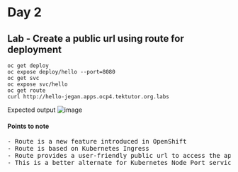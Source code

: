 # Day 2

## Lab - Create a public url using route for deployment
```
oc get deploy
oc expose deploy/hello --port=8080
oc get svc
oc expose svc/hello
oc get route
curl http://hello-jegan.apps.ocp4.tektutor.org.labs
```

Expected output
![image](https://github.com/tektutor/openshift-june-2024/assets/12674043/ee1fd71d-c191-4905-bd06-a0847d10d594)

#### Points to note
<pre>
- Route is a new feature introduced in OpenShift
- Route is based on Kubernetes Ingress
- Route provides a user-friendly public url to access the application from outside the cluster
- This is a better alternate for Kubernetes Node Port service
</pre>
